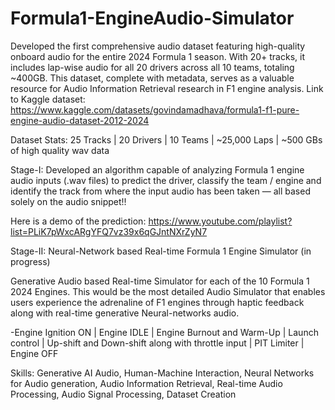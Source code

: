 # Formula1-EngineAudio-Simulator
Developed the first comprehensive audio dataset featuring high-quality onboard audio for the entire 2024 Formula 1 season. With 20+ tracks, it includes lap-wise audio for all 20 drivers across all 10 teams, totaling ~400GB. This dataset, complete with metadata, serves as a valuable resource for Audio Information Retrieval research in F1 engine analysis.
Link to Kaggle dataset: https://www.kaggle.com/datasets/govindamadhava/formula1-f1-pure-engine-audio-dataset-2012-2024 

Dataset Stats:
25 Tracks | 20 Drivers | 10 Teams | ~25,000 Laps | ~500 GBs of high quality wav data

Stage-I:
Developed an algorithm capable of analyzing Formula 1 engine audio inputs (.wav files) to predict the driver, classify the team / engine and identify the track from where the input audio has been taken — all based solely on the audio snippet!!

Here is a demo of the prediction: https://www.youtube.com/playlist?list=PLiK7pWxcARgYFQ7vz39x6qGJntNXrZyN7


Stage-II: Neural-Network based Real-time Formula 1 Engine Simulator (in progress)

Generative Audio based Real-time Simulator for each of the 10 Formula 1 2024 Engines.
This would be the most detailed Audio Simulator that enables users experience the adrenaline of F1 engines through haptic feedback along with real-time generative Neural-networks audio. 

-Engine Ignition ON | Engine IDLE | Engine Burnout and Warm-Up | Launch control | Up-shift and Down-shift along with throttle input | PIT Limiter | Engine OFF


Skills: Generative AI Audio, Human-Machine Interaction, Neural Networks for Audio generation, Audio Information Retrieval, Real-time Audio Processing, Audio Signal Processing, Dataset Creation
